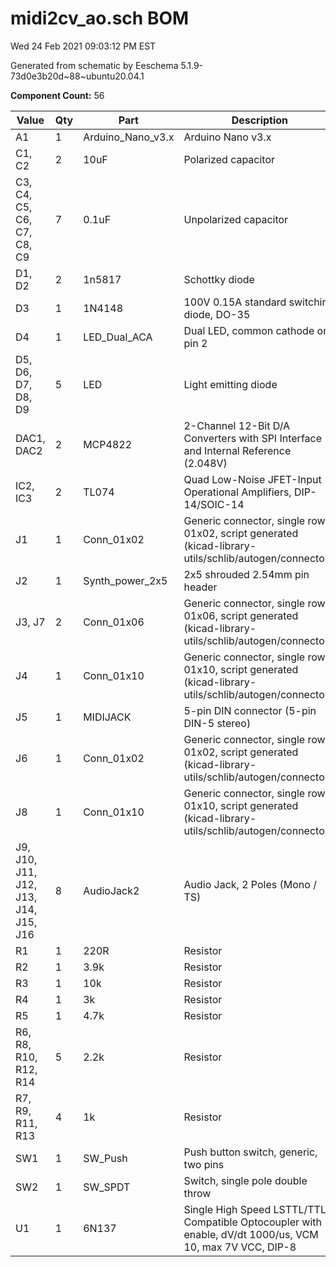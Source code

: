 # midi2cv_ao.sch BOM

Wed 24 Feb 2021 09:03:12 PM EST

Generated from schematic by Eeschema 5.1.9-73d0e3b20d~88~ubuntu20.04.1

**Component Count:** 56

| Value | Qty | Part | Description | Vendor |
| ----- | --- | ---- | ----------- | ------ |
| A1 | 1 | Arduino_Nano_v3.x | Arduino Nano v3.x |  |
| C1, C2 | 2 | 10uF | Polarized capacitor |  |
| C3, C4, C5, C6, C7, C8, C9 | 7 | 0.1uF | Unpolarized capacitor |  |
| D1, D2 | 2 | 1n5817 | Schottky diode |  |
| D3 | 1 | 1N4148 | 100V 0.15A standard switching diode, DO-35 |  |
| D4 | 1 | LED_Dual_ACA | Dual LED, common cathode on pin 2 |  |
| D5, D6, D7, D8, D9 | 5 | LED | Light emitting diode |  |
| DAC1, DAC2 | 2 | MCP4822 | 2-Channel 12-Bit D/A Converters with SPI Interface and Internal Reference (2.048V) |  |
| IC2, IC3 | 2 | TL074 | Quad Low-Noise JFET-Input Operational Amplifiers, DIP-14/SOIC-14 |  |
| J1 | 1 | Conn_01x02 | Generic connector, single row, 01x02, script generated (kicad-library-utils/schlib/autogen/connector/) |  |
| J2 | 1 | Synth_power_2x5 | 2x5 shrouded 2.54mm pin header |  |
| J3, J7 | 2 | Conn_01x06 | Generic connector, single row, 01x06, script generated (kicad-library-utils/schlib/autogen/connector/) |  |
| J4 | 1 | Conn_01x10 | Generic connector, single row, 01x10, script generated (kicad-library-utils/schlib/autogen/connector/) |  |
| J5 | 1 | MIDIJACK | 5-pin DIN connector (5-pin DIN-5 stereo) |  |
| J6 | 1 | Conn_01x02 | Generic connector, single row, 01x02, script generated (kicad-library-utils/schlib/autogen/connector/) |  |
| J8 | 1 | Conn_01x10 | Generic connector, single row, 01x10, script generated (kicad-library-utils/schlib/autogen/connector/) |  |
| J9, J10, J11, J12, J13, J14, J15, J16 | 8 | AudioJack2 | Audio Jack, 2 Poles (Mono / TS) |  |
| R1 | 1 | 220R | Resistor |  |
| R2 | 1 | 3.9k | Resistor |  |
| R3 | 1 | 10k | Resistor |  |
| R4 | 1 | 3k | Resistor |  |
| R5 | 1 | 4.7k | Resistor |  |
| R6, R8, R10, R12, R14 | 5 | 2.2k | Resistor |  |
| R7, R9, R11, R13 | 4 | 1k | Resistor |  |
| SW1 | 1 | SW_Push | Push button switch, generic, two pins |  |
| SW2 | 1 | SW_SPDT | Switch, single pole double throw |  |
| U1 | 1 | 6N137 | Single High Speed LSTTL/TTL Compatible Optocoupler with enable, dV/dt 1000/us, VCM 10, max 7V VCC, DIP-8 |  |
    
